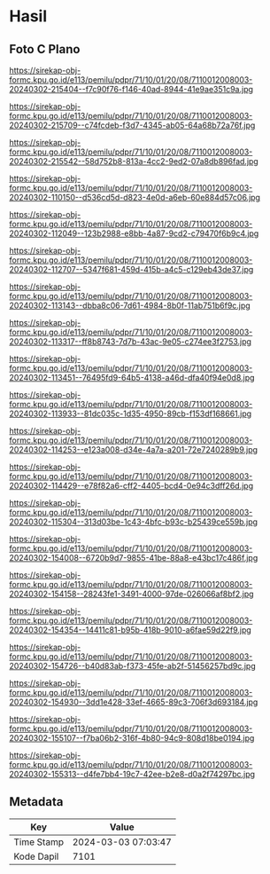 # Hasil

## Foto C Plano

https://sirekap-obj-formc.kpu.go.id/e113/pemilu/pdpr/71/10/01/20/08/7110012008003-20240302-215404--f7c90f76-f146-40ad-8944-41e9ae351c9a.jpg

https://sirekap-obj-formc.kpu.go.id/e113/pemilu/pdpr/71/10/01/20/08/7110012008003-20240302-215709--c74fcdeb-f3d7-4345-ab05-64a68b72a76f.jpg

https://sirekap-obj-formc.kpu.go.id/e113/pemilu/pdpr/71/10/01/20/08/7110012008003-20240302-215542--58d752b8-813a-4cc2-9ed2-07a8db896fad.jpg

https://sirekap-obj-formc.kpu.go.id/e113/pemilu/pdpr/71/10/01/20/08/7110012008003-20240302-110150--d536cd5d-d823-4e0d-a6eb-60e884d57c06.jpg

https://sirekap-obj-formc.kpu.go.id/e113/pemilu/pdpr/71/10/01/20/08/7110012008003-20240302-112049--123b2988-e8bb-4a87-9cd2-c79470f6b9c4.jpg

https://sirekap-obj-formc.kpu.go.id/e113/pemilu/pdpr/71/10/01/20/08/7110012008003-20240302-112707--5347f681-459d-415b-a4c5-c129eb43de37.jpg

https://sirekap-obj-formc.kpu.go.id/e113/pemilu/pdpr/71/10/01/20/08/7110012008003-20240302-113143--dbba8c06-7d61-4984-8b0f-11ab751b6f9c.jpg

https://sirekap-obj-formc.kpu.go.id/e113/pemilu/pdpr/71/10/01/20/08/7110012008003-20240302-113317--ff8b8743-7d7b-43ac-9e05-c274ee3f2753.jpg

https://sirekap-obj-formc.kpu.go.id/e113/pemilu/pdpr/71/10/01/20/08/7110012008003-20240302-113451--76495fd9-64b5-4138-a46d-dfa40f94e0d8.jpg

https://sirekap-obj-formc.kpu.go.id/e113/pemilu/pdpr/71/10/01/20/08/7110012008003-20240302-113933--81dc035c-1d35-4950-89cb-f153df168661.jpg

https://sirekap-obj-formc.kpu.go.id/e113/pemilu/pdpr/71/10/01/20/08/7110012008003-20240302-114253--e123a008-d34e-4a7a-a201-72e7240289b9.jpg

https://sirekap-obj-formc.kpu.go.id/e113/pemilu/pdpr/71/10/01/20/08/7110012008003-20240302-114429--e78f82a6-cff2-4405-bcd4-0e94c3dff26d.jpg

https://sirekap-obj-formc.kpu.go.id/e113/pemilu/pdpr/71/10/01/20/08/7110012008003-20240302-115304--313d03be-1c43-4bfc-b93c-b25439ce559b.jpg

https://sirekap-obj-formc.kpu.go.id/e113/pemilu/pdpr/71/10/01/20/08/7110012008003-20240302-154008--6720b9d7-9855-41be-88a8-e43bc17c486f.jpg

https://sirekap-obj-formc.kpu.go.id/e113/pemilu/pdpr/71/10/01/20/08/7110012008003-20240302-154158--28243fe1-3491-4000-97de-026066af8bf2.jpg

https://sirekap-obj-formc.kpu.go.id/e113/pemilu/pdpr/71/10/01/20/08/7110012008003-20240302-154354--14411c81-b95b-418b-9010-a6fae59d22f9.jpg

https://sirekap-obj-formc.kpu.go.id/e113/pemilu/pdpr/71/10/01/20/08/7110012008003-20240302-154726--b40d83ab-f373-45fe-ab2f-51456257bd9c.jpg

https://sirekap-obj-formc.kpu.go.id/e113/pemilu/pdpr/71/10/01/20/08/7110012008003-20240302-154930--3dd1e428-33ef-4665-89c3-706f3d693184.jpg

https://sirekap-obj-formc.kpu.go.id/e113/pemilu/pdpr/71/10/01/20/08/7110012008003-20240302-155107--f7ba06b2-316f-4b80-94c9-808d18be0194.jpg

https://sirekap-obj-formc.kpu.go.id/e113/pemilu/pdpr/71/10/01/20/08/7110012008003-20240302-155313--d4fe7bb4-19c7-42ee-b2e8-d0a2f74297bc.jpg


## Metadata

| Key        | Value               |
| ---------- | ------------------- |
| Time Stamp | 2024-03-03 07:03:47 |
| Kode Dapil | 7101                |




